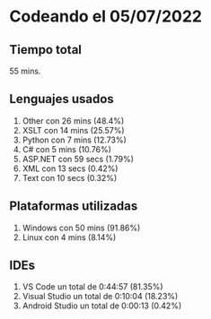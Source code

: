# Codeando el 05/07/2022

## Tiempo total
55 mins.

## Lenguajes usados
1. Other con 26 mins (48.4%)
1. XSLT con 14 mins (25.57%)
1. Python con 7 mins (12.73%)
1. C# con 5 mins (10.76%)
1. ASP.NET con 59 secs (1.79%)
1. XML con 13 secs (0.42%)
1. Text con 10 secs (0.32%)

## Plataformas utilizadas
1. Windows con 50 mins (91.86%)
1. Linux con 4 mins (8.14%)

## IDEs
1. VS Code un total de 0:44:57 (81.35%)
1. Visual Studio un total de 0:10:04 (18.23%)
1. Android Studio un total de 0:00:13 (0.42%)
